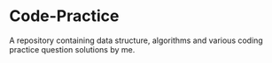 # Code-Practice
A repository containing data structure, algorithms and various coding practice question solutions by me.
